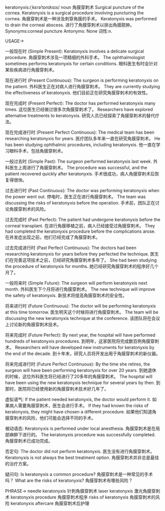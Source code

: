 keratonyxis:/ˌkɛrəˈtɒnɪksɪs/
noun
角膜穿刺术
Surgical puncture of the cornea.
Keratonyxis is a surgical procedure involving puncturing the cornea. 角膜穿刺术是一种涉及刺穿角膜的手术。
Keratonyxis was performed to drain the corneal abscess.  进行了角膜穿刺术以排出角膜脓肿。
Synonyms:corneal puncture
Antonyms: None
词性:n.


USAGE->

一般现在时 (Simple Present):
Keratonyxis involves a delicate surgical procedure. 角膜穿刺术涉及一项精细的外科手术。
The ophthalmologist sometimes performs keratonyxis for certain conditions. 眼科医生有时会针对某些疾病进行角膜穿刺术。

现在进行时 (Present Continuous):
The surgeon is performing keratonyxis on the patient. 外科医生正在对病人进行角膜穿刺术。
They are currently studying the effectiveness of keratonyxis. 他们目前正在研究角膜穿刺术的有效性。

现在完成时 (Present Perfect):
The doctor has performed keratonyxis many times. 这位医生已经做过很多次角膜穿刺术了。
Researchers have explored alternative treatments to keratonyxis. 研究人员已经探索了角膜穿刺术的替代疗法。

现在完成进行时 (Present Perfect Continuous):
The medical team has been researching keratonyxis for years.  医疗团队多年来一直在研究角膜穿刺术。
He has been studying ophthalmic procedures, including keratonyxis. 他一直在学习眼科手术，包括角膜穿刺术。


一般过去时 (Simple Past):
The surgeon performed keratonyxis last week. 外科医生上周进行了角膜穿刺术。
The procedure was successful, and the patient recovered quickly after keratonyxis. 手术很成功，病人角膜穿刺术后恢复得很快。


过去进行时 (Past Continuous):
The doctor was performing keratonyxis when the power went out. 停电时，医生正在进行角膜穿刺术。
The team was discussing the risks of keratonyxis before the operation. 手术前，团队正在讨论角膜穿刺术的风险。


过去完成时 (Past Perfect):
The patient had undergone keratonyxis before the corneal transplant. 在进行角膜移植之前，病人已经接受过角膜穿刺术。
They had completed the keratonyxis procedure before the complications arose. 在并发症出现之前，他们已经完成了角膜穿刺术。


过去完成进行时 (Past Perfect Continuous):
The doctors had been researching keratonyxis for years before they perfected the technique. 医生们在完善这项技术之前，已经研究角膜穿刺术多年了。
She had been studying the procedure of keratonyxis for months. 她已经研究角膜穿刺术的程序好几个月了。


一般将来时 (Simple Future):
The surgeon will perform keratonyxis next month. 外科医生下个月将进行角膜穿刺术。
The new technique will improve the safety of keratonyxis. 新技术将提高角膜穿刺术的安全性。


将来进行时 (Future Continuous):
The doctor will be performing keratonyxis at this time tomorrow. 医生明天这个时候将进行角膜穿刺术。
The team will be discussing the new keratonyxis technique at the conference. 该团队将在会议上讨论新的角膜穿刺术技术。


将来完成时 (Future Perfect):
By next year, the hospital will have performed hundreds of keratonyxis procedures. 到明年，这家医院将完成数百例角膜穿刺术。
Researchers will have developed new instruments for keratonyxis by the end of the decade. 到十年末，研究人员将开发出用于角膜穿刺术的新仪器。

将来完成进行时 (Future Perfect Continuous):
By the time she retires, the surgeon will have been performing keratonyxis for over 20 years. 到她退休的时候，这位外科医生将已经进行了20多年的角膜穿刺术。
The hospital will have been using the new keratonyxis technique for several years by then. 到那时，医院将已经使用新的角膜穿刺术技术好几年了。


虚拟语气:
If the patient needed keratonyxis, the doctor would perform it. 如果病人需要角膜穿刺术，医生会进行手术。
If they had known the risks of keratonyxis, they might have chosen a different procedure. 如果他们知道角膜穿刺术的风险，他们可能会选择不同的手术。


被动语态:
Keratonyxis is performed under local anesthesia. 角膜穿刺术是在局部麻醉下进行的。
The keratonyxis procedure was successfully completed. 角膜穿刺术已成功完成。


否定句:
The doctor did not perform keratonyxis. 医生没有进行角膜穿刺术。
Keratonyxis is not always the best treatment option. 角膜穿刺术并非总是最佳的治疗方案。

疑问句:
Is keratonyxis a common procedure? 角膜穿刺术是一种常见的手术吗？
What are the risks of keratonyxis? 角膜穿刺术有哪些风险？

PHRASE->
needle keratonyxis  针刺角膜穿刺术
laser keratonyxis  激光角膜穿刺术
keratonyxis procedure 角膜穿刺术程序
risks of keratonyxis 角膜穿刺术的风险
keratonyxis aftercare 角膜穿刺术后护理
